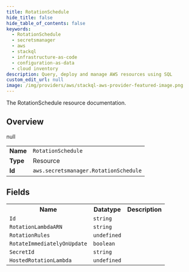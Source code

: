```yaml
---
title: RotationSchedule
hide_title: false
hide_table_of_contents: false
keywords:
  - RotationSchedule
  - secretsmanager
  - aws
  - stackql
  - infrastructure-as-code
  - configuration-as-data
  - cloud inventory
description: Query, deploy and manage AWS resources using SQL
custom_edit_url: null
image: /img/providers/aws/stackql-aws-provider-featured-image.png
---
```

The RotationSchedule resource documentation.

## Overview
<table><tbody>
<tr><td><b>Name</b></td><td><code>RotationSchedule</code></td></tr>
<tr><td><b>Type</b></td><td>Resource</td></tr>
null
<tr><td><b>Id</b></td><td><code>aws.secretsmanager.RotationSchedule</code></td></tr>
</tbody></table>

## Fields
<table><tbody>
<tr><th>Name</th><th>Datatype</th><th>Description</th></tr>
<tr><td><code>Id</code></td><td><code>string</code></td><td></td></tr><tr><td><code>RotationLambdaARN</code></td><td><code>string</code></td><td></td></tr><tr><td><code>RotationRules</code></td><td><code>undefined</code></td><td></td></tr><tr><td><code>RotateImmediatelyOnUpdate</code></td><td><code>boolean</code></td><td></td></tr><tr><td><code>SecretId</code></td><td><code>string</code></td><td></td></tr><tr><td><code>HostedRotationLambda</code></td><td><code>undefined</code></td><td></td></tr>
</tbody></table>